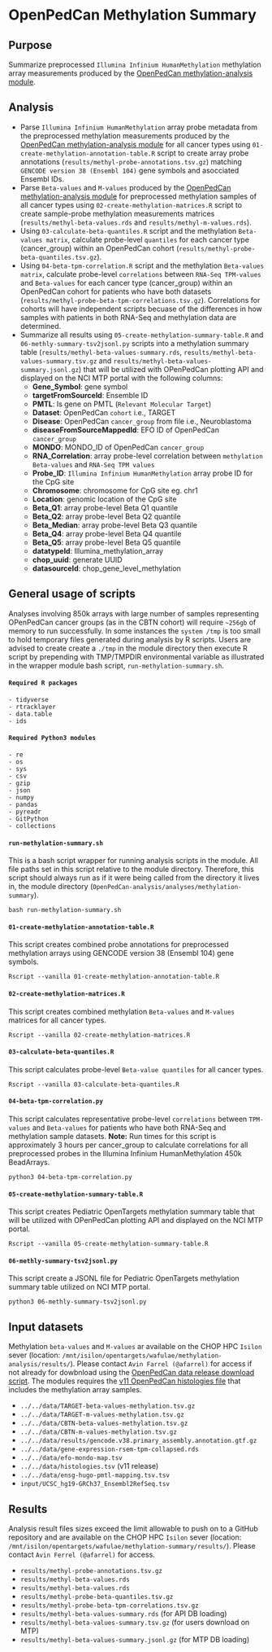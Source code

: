 # OpenPedCan Methylation Summary

## Purpose

Summarize preprocessed `Illumina Infinium HumanMethylation` methylation array measurements produced by the [OpenPedCan methylation-analysis module](https://github.com/PediatricOpenTargets/OpenPedCan-analysis/pull/169). 


## Analysis

- Parse `Illumina Infinium HumanMethylation` array probe metadata from the preprocessed methylation measurements produced by the [OpenPedCan methylation-analysis module](https://github.com/PediatricOpenTargets/OpenPedCan-analysis/pull/169) for all cancer types using `01-create-methylation-annotation-table.R` script to create array probe annotations (`results/methyl-probe-annotations.tsv.gz`) matching `GENCODE version 38 (Ensembl 104)` gene symbols and asocciated Ensembl IDs.
- Parse `Beta-values` and `M-values`  produced by the [OpenPedCan methylation-analysis module](https://github.com/PediatricOpenTargets/OpenPedCan-analysis/pull/169) for preprocessed methylation samples of all cancer types using `02-create-methylation-matrices.R` script to create sample-probe methylation measurements matrices (`results/methyl-beta-values.rds` and `results/methyl-m-values.rds`). 
- Using `03-calculate-beta-quantiles.R` script and the methylation `Beta-values matrix`, calculate probe-level `quantiles` for each cancer type (cancer_group) within an OpenPedCan cohort (`results/methyl-probe-beta-quantiles.tsv.gz`). 
- Using `04-beta-tpm-correlation.R` script and the methylation `Beta-values matrix`, calculate probe-level `correlations` between `RNA-Seq TPM-values` and `Beta-values` for each cancer type (cancer_group) within an OpenPedCan cohort for patients who have both datasets (`results/methyl-probe-beta-tpm-correlations.tsv.gz`). Correlations for cohorts will have independent scripts becuase of the differences in how samples with patients in both RNA-Seq and methylation data are determined. 
- Summarize all results using `05-create-methylation-summary-table.R` and `06-methly-summary-tsv2jsonl.py` scripts into a methylation summary table (`results/methyl-beta-values-summary.rds`, `results/methyl-beta-values-summary.tsv.gz` and `results/methyl-beta-values-summary.jsonl.gz`) that will be utilized with OPenPedCan plotting API and displayed on the NCI MTP portal with the following columns:
    - **Gene_Symbol**: gene symbol
    - **targetFromSourceId**: Ensemble ID
    - **PMTL**: Is gene on PMTL (`Relevant Molecular Target`) 
    - **Dataset**: OpenPedCan `cohort` i.e., TARGET
    - **Disease**: OpenPedCan `cancer_group` from file i.e., Neuroblastoma
    - **diseaseFromSourceMappedId**: EFO ID of OpenPedCan `cancer_group`
    - **MONDO**: MONDO_ID of OpenPedCan `cancer_group`
    - **RNA_Correlation**: array probe-level correlation between `methylation Beta-values` and `RNA-Seq TPM values`
    - **Probe_ID**: `Illumina Infinium HumanMethylation` array probe ID for the CpG site
    - **Chromosome**: chromosome for CpG site eg. chr1
    - **Location**: genomic location of the CpG site
    - **Beta_Q1**: array probe-level Beta Q1 quantile
    - **Beta_Q2**: array probe-level Beta Q2 quantile
    - **Beta_Median**: array probe-level Beta Q3 quantile
    - **Beta_Q4**: array probe-level Beta Q4 quantile
    - **Beta_Q5**: array probe-level Beta Q5 quantile
    - **datatypeId**: Illumina_methylation_array
    - **chop_uuid**: generate UUID
    - **datasourceId**: chop_gene_level_methylation


## General usage of scripts
Analyses involving 850k arrays with large number of samples representing OPenPedCan cancer groups (as in the CBTN cohort) will require `~256gb` of memory to run successfully. In some instances the `system /tmp` is too small to hold temporary files generated during analysis by R scripts. Users are advised to create create a `./tmp` in the module directory then execute R script by prepending with TMP/TMPDIR environmental variable as illustrated in the wrapper module bash script, `run-methylation-summary.sh`.


#### `Required R packages`
```
- tidyverse
- rtracklayer
- data.table
- ids
```

#### `Required Python3 modules`
```
- re
- os
- sys
- csv
- gzip
- json
- numpy
- pandas
- pyreadr
- GitPython
- collections
```

#### `run-methylation-summary.sh`
This is a bash script wrapper for running analysis scripts in the module. All file paths set in this script relative to the module directory. Therefore, this script should always run as if it were being called from the directory it lives in, the module directory (`OpenPedCan-analysis/analyses/methylation-summary`).

```
bash run-methylation-summary.sh
```

#### `01-create-methylation-annotation-table.R`
This script creates combined probe annotations for preprocessed methylation arrays using GENCODE version 38 (Ensembl 104) gene symbols.

```
Rscript --vanilla 01-create-methylation-annotation-table.R
```

#### `02-create-methylation-matrices.R`
This script creates combined methylation `Beta-values` and `M-values` matrices for all cancer types.

```
Rscript --vanilla 02-create-methylation-matrices.R
```

#### `03-calculate-beta-quantiles.R`
This script calculates probe-level `Beta-value quantiles` for all cancer types.

```
Rscript --vanilla 03-calculate-beta-quantiles.R
```

#### `04-beta-tpm-correlation.py`
This script calculates representative probe-level `correlations` between `TPM-values` and `Beta-values` for patients who have both RNA-Seq and methylation sample datasets.
**Note:** Run times for this script is approximately 3 hours per cancer_group to calculate correlations for all preprocessed probes in the Illumina Infinium HumanMethylation 450k BeadArrays.

```
python3 04-beta-tpm-correlation.py
```

#### `05-create-methylation-summary-table.R`
This script creates Pediatric OpenTargets methylation summary table that will be utilized with OPenPedCan plotting API and displayed on the NCI MTP portal.

```
Rscript --vanilla 05-create-methylation-summary-table.R
```

#### `06-methly-summary-tsv2jsonl.py`
This script create a JSONL file for Pediatric OpenTargets methylation summary table utilized on NCI MTP portal.

```
python3 06-methly-summary-tsv2jsonl.py
```

## Input datasets
Methylation `beta-values` and `M-values` ar available on the CHOP HPC `Isilon` sever (location: `/mnt/isilon/opentargets/wafulae/methylation-analysis/results/`). Please contact `Avin Farrel (@afarrel)` for access if not already for dowbnload using the [OpenPedCan data release download script](https://github.com/PediatricOpenTargets/OpenPedCan-analysis/blob/dev/download-data.sh). The modules requires the [v11 OpenPedCan histologies file](https://github.com/d3b-center/D3b-codes/pull/53) that includes the methylation array samples. 
- `../../data/TARGET-beta-values-methylation.tsv.gz`
- `../../data/TARGET-m-values-methylation.tsv.gz`
- `../../data/CBTN-beta-values-methylation.tsv.gz`
- `../../data/CBTN-m-values-methylation.tsv.gz` 
- `../../data/results/gencode.v38.primary_assembly.annotation.gtf.gz`
- `../../data/gene-expression-rsem-tpm-collapsed.rds`
- `../../data/efo-mondo-map.tsv`
- `../../data/histologies.tsv` (v11 release) 
- `../../data/ensg-hugo-pmtl-mapping.tsv.tsv`
- `input/UCSC_hg19-GRCh37_Ensembl2RefSeq.tsv`


## Results
Analysis result files sizes exceed the limit allowable to push on to a GitHub repository and are available on the CHOP HPC `Isilon` sever (location: `/mnt/isilon/opentargets/wafulae/methylation-summary/results/`). Please contact `Avin Ferrel (@afarrel)` for access.
- `results/methyl-probe-annotations.tsv.gz`
- `results/methyl-beta-values.rds`
- `results/methyl-beta-values.rds`
- `results/methyl-probe-beta-quantiles.tsv.gz`
- `results/methyl-probe-beta-tpm-correlations.tsv.gz`
- `results/methyl-beta-values-summary.rds` (for API DB loading)
- `results/methyl-beta-values-summary.tsv.gz` (for users download on MTP)
- `results/methyl-beta-values-summary.jsonl.gz` (for MTP DB loading)
